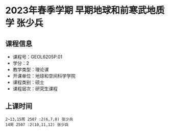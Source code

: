 # 2023年春季学期 早期地球和前寒武地质学 张少兵






## 课程信息

- 课程号：GEOL6205P.01
- 学分：2
- 教学类型：理论课
- 开课单位：地球和空间科学学院
- 课程类别：硕士
- 课程层次：研究生课程

## 上课时间

```
2~13,15周 2507 :2(6,7,8) 张少兵
14周 2507 :2(10,11,12) 张少兵
```

